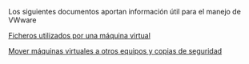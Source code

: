 Los siguientes documentos aportan información útil para el manejo de VWware

[Ficheros utilizados por una máquina virtual](./vmware_files.md)

[Mover máquinas virtuales a otros equipos y copias de seguridad](./vmware_move_vm.md)
